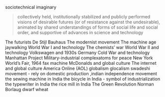 sociotechnical imaginary 
> collectively held, institutionally stabilized and publicly performed visions of desirable futures (or of resistance against the undesirable), animated by shared understandings of forms of social life and social order, and supportive of advances in science and technology

The futurists
De Stijl
Bauhaus
The modernist movement
The machine age
jaywalking
World War I and technology
The chemists’ war
World War II and technology
Volkswagen and 1930s Germany
Cold War and technology
Manhattan Project
Military-industrial complexatoms for peace
New York World’s Fair, 1964
fax machine
McDonalds and global culture
The internet and global culture
America Online (AOL)
globalism
glocalism
swadeshi movement - rely on domestic production ,indian independence movement
the sewing machine in India
the bicycle in India - symbol of industrialization 
the typewriter in India
the rice mill in India
The Green Revolution
Norman Borlaug
dwarf wheat